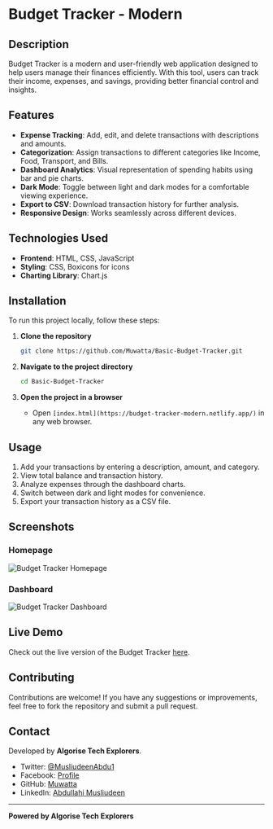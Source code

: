 # Budget Tracker - Modern

## Description
Budget Tracker is a modern and user-friendly web application designed to help users manage their finances efficiently. With this tool, users can track their income, expenses, and savings, providing better financial control and insights.

## Features
- **Expense Tracking**: Add, edit, and delete transactions with descriptions and amounts.
- **Categorization**: Assign transactions to different categories like Income, Food, Transport, and Bills.
- **Dashboard Analytics**: Visual representation of spending habits using bar and pie charts.
- **Dark Mode**: Toggle between light and dark modes for a comfortable viewing experience.
- **Export to CSV**: Download transaction history for further analysis.
- **Responsive Design**: Works seamlessly across different devices.

## Technologies Used
- **Frontend**: HTML, CSS, JavaScript
- **Styling**: CSS, Boxicons for icons
- **Charting Library**: Chart.js

## Installation
To run this project locally, follow these steps:

1. **Clone the repository**
   ```bash
   git clone https://github.com/Muwatta/Basic-Budget-Tracker.git
   ```

2. **Navigate to the project directory**
   ```bash
   cd Basic-Budget-Tracker
   ```

3. **Open the project in a browser**
   - Open `[index.html](https://budget-tracker-modern.netlify.app/)` in any web browser.

## Usage
1. Add your transactions by entering a description, amount, and category.
2. View total balance and transaction history.
3. Analyze expenses through the dashboard charts.
4. Switch between dark and light modes for convenience.
5. Export your transaction history as a CSV file.

## Screenshots
### Homepage
![Budget Tracker Homepage](images/homepage.png)

### Dashboard
![Budget Tracker Dashboard](images/dashboard.png)

## Live Demo
Check out the live version of the Budget Tracker [here](#).

## Contributing
Contributions are welcome! If you have any suggestions or improvements, feel free to fork the repository and submit a pull request.

## Contact
Developed by **Algorise Tech Explorers**.
- Twitter: [@MusliudeenAbdu1](https://x.com/MusliudeenAbdu1)
- Facebook: [Profile](https://web.facebook.com/profile.php?id=100085888534291)
- GitHub: [Muwatta](https://github.com/Muwatta)
- LinkedIn: [Abdullahi Musliudeen](https://www.linkedin.com/in/abdullahi-musliudeen-166b751b6)

---
**Powered by Algorise Tech Explorers**
